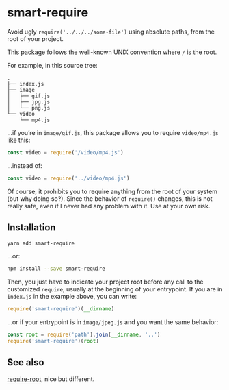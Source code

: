 
# smart-require

Avoid ugly `require('../../../some-file')` using absolute paths, from
the root of your project.

This package follows the well-known UNIX convention where `/` is the
root.

For example, in this source tree:

```
.
├── index.js
├── image
│   ├── gif.js
│   ├── jpg.js
│   └── png.js
└── video
    └── mp4.js
```

…if you’re in `image/gif.js`, this package allows you to require
`video/mp4.js` like this:

```js
const video = require('/video/mp4.js')
```

…instead of:

```js
const video = require('../video/mp4.js')
```

Of course, it prohibits you to require anything from the root of your
system (but why doing so?). Since the behavior of `require()` changes,
this is not really safe, even if I never had any problem with it. Use
at your own risk.



## Installation

```sh
yarn add smart-require
```

…or:

```sh
npm install --save smart-require
```

Then, you just have to indicate your project root before any call to
the customized `require`, usually at the beginning of your
entrypoint. If you are in `index.js` in the example above, you can
write:

```js
require('smart-require')(__dirname)
```

…or if your entrypoint is in `image/jpeg.js` and you want the same
behavior:

```js
const root = require('path').join(__dirname, '..')
require('smart-require')(root)
```



## See also

[require-root](https://github.com/ccheever/require-root), nice but different.
